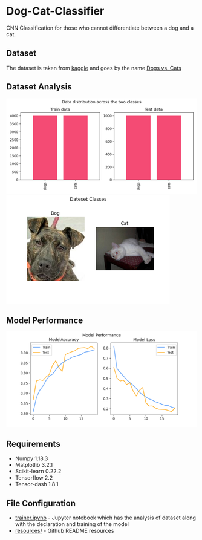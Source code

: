# Dog-Cat-Classifier
CNN Classification for those who cannot differentiate between a dog and a cat.
## Dataset
The dataset is taken from [kaggle](https://www.kaggle.com/) and goes by the name [Dogs vs. Cats](https://www.kaggle.com/c/dogs-vs-cats)

## Dataset Analysis
![analysis](https://github.com/sagnik106/Dog-Cat-Classifier/blob/master/resources/data_analysis.png)
![classes](https://github.com/sagnik106/Dog-Cat-Classifier/blob/master/resources/classes.png)


## Model Performance
![Performance](https://github.com/sagnik106/Dog-Cat-Classifier/blob/master/resources/performance.png)

## Requirements
* Numpy 1.18.3
* Matplotlib 3.2.1
* Scikit-learn 0.22.2
* Tensorflow 2.2
* Tensor-dash 1.8.1

## File Configuration
* [trainer.ipynb](https://github.com/sagnik106/Dog-Cat-Classifier/blob/master/main.ipynb) - Jupyter notebook which has the analysis of dataset along with the declaration and training of the model
* [resources/](https://github.com/sagnik106/Dog-Cat-Classifier/tree/master/resources) - Github README resources